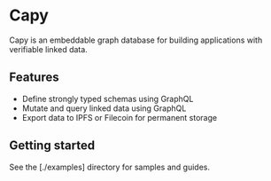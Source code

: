 # Capy

Capy is an embeddable graph database for building applications with verifiable linked data.

## Features

- Define strongly typed schemas using GraphQL
- Mutate and query linked data using GraphQL
- Export data to IPFS or Filecoin for permanent storage

## Getting started

See the [./examples] directory for samples and guides.
